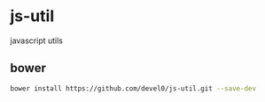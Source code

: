 # js-util

javascript utils

## bower

```sh
bower install https://github.com/devel0/js-util.git --save-dev
```
